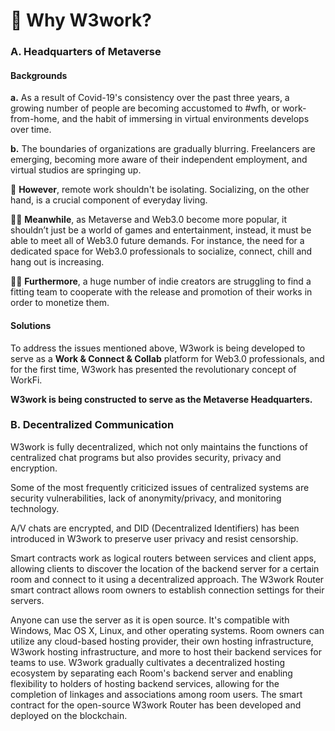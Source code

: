 # 🙌 Why W3work?

### A. Headquarters of Metaverse&#x20;

#### Backgrounds

**a.** As a result of Covid-19's consistency over the past three years, a growing number of people are becoming accustomed to #wfh, or work-from-home, and the habit of immersing in virtual environments develops over time.&#x20;

**b.** The boundaries of organizations are gradually blurring. Freelancers are emerging, becoming more aware of their independent employment, and virtual studios are springing up.&#x20;

🚩 **However**, remote work shouldn't be isolating. Socializing, on the other hand, is a crucial component of everyday living.&#x20;

🫵🏻 **Meanwhile**, as Metaverse and Web3.0 become more popular, it shouldn’t just be a world of games and entertainment, instead, it must be able to meet all of Web3.0 future demands. For instance, the need for a dedicated space for Web3.0 professionals to socialize, connect, chill and hang out is increasing.&#x20;

🫵🏻 **Furthermore**, a huge number of indie creators are struggling to find a fitting team to cooperate with the release and promotion of their works in order to monetize them.&#x20;

#### Solutions

To address the issues mentioned above, W3work is being developed to serve as a **Work & Connect & Collab** platform for Web3.0 professionals, and for the first time, W3work has presented the revolutionary concept of WorkFi.

**W3work is being constructed to serve as the Metaverse Headquarters.**&#x20;

### B. Decentralized Communication&#x20;

W3work is fully decentralized, which not only maintains the functions of centralized chat programs but also provides security, privacy and encryption.&#x20;



Some of the most frequently criticized issues of centralized systems are security vulnerabilities, lack of anonymity/privacy, and monitoring technology. &#x20;

A/V chats are encrypted, and DID (Decentralized Identifiers) has been introduced in W3work to preserve user privacy and resist censorship.



Smart contracts work as logical routers between services and client apps, allowing clients to discover the location of the backend server for a certain room and connect to it using a decentralized approach. The W3work Router smart contract allows room owners to establish connection settings for their servers.

Anyone can use the server as it is open source. It's compatible with Windows, Mac OS X, Linux, and other operating systems. Room owners can utilize any cloud-based hosting provider, their own hosting infrastructure, W3work hosting infrastructure, and more to host their backend services for teams to use. W3work gradually cultivates a decentralized hosting ecosystem by separating each Room's backend server and enabling flexibility to holders of hosting backend services, allowing for the completion of linkages and associations among room users. The smart contract for the open-source W3work Router has been developed and deployed on the blockchain.

